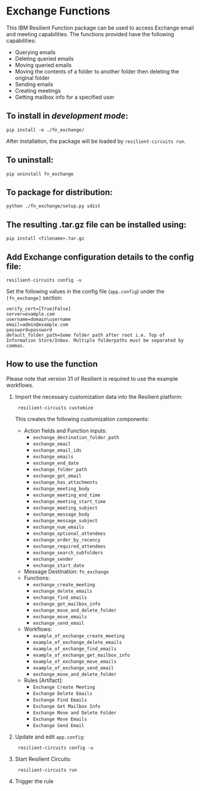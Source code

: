 # Exchange Functions

This IBM Resilient Function package can be used to access Exchange email and meeting capabilities.
The functions provided have the following capabilities:

* Querying emails
* Deleting queried emails
* Moving queried emails
* Moving the contents of a folder to another folder then deleting the original folder
* Sending emails
* Creating meetings
* Getting mailbox info for a specified user

## To install in *development mode*:

    pip install -e ./fn_exchange/

After installation, the package will be loaded by `resilient-circuits run`.


## To uninstall:

    pip uninstall fn_exchange


## To package for distribution:

    python ./fn_exchange/setup.py sdist

## The resulting .tar.gz file can be installed using:

    pip install <filename>.tar.gz

## Add Exchange configuration details to the config file:
    
    resilient-circuits config -u
    
Set the following values in the config file (`app.config`) under the `[fn_exchange]` section:

```
verify_cert=[True|False]
server=example.com
username=domain\username
email=admin@example.com
password=password
default_folder_path=Some folder path after root i.e. Top of Information Store/Inbox. Multiple folderpaths must be separated by commas.
```

## How to use the function
Please note that version 31 of Resilient is required to use the example workflows.

1. Import the necessary customization data into the Resilient platform:
                
        resilient-circuits customize
                
    This creates the following customization components:
    * Action fields and Function inputs: 
        *   `exchange_destination_folder_path`
        *   `exchange_email`
        *   `exchange_email_ids`
        *    `exchange_emails`
        *    `exchange_end_date`
        *    `exchange_folder_path`
        *    `exchange_get_email`
        *    `exchange_has_attachments`
        *    `exchange_meeting_body`
        *    `exchange_meeting_end_time`
        *    `exchange_meeting_start_time`
        *    `exchange_meeting_subject`
        *    `exchange_message_body`
        *    `exchange_message_subject`
        *    `exchange_num_emails`
        *    `exchange_optional_attendees`
        *    `exchange_order_by_recency`
        *    `exchange_required_attendees`
        *    `exchange_search_subfolders`
        *    `exchange_sender`
        *    `exchange_start_date`
    * Message Destination: `fn_exchange`
    * Functions: 
        * `exchange_create_meeting`
        * `exchange_delete_emails`
        * `exchange_find_emails`
        * `exchange_get_mailbox_info`
        * `exchange_move_and_delete_folder`
        * `exchange_move_emails`
        * `exchange_send_email`
    * Workflows:
        * `example_of_exchange_create_meeting`
        * `example_of_exchange_delete_emails`
        * `example_of_exchange_find_emails`
        * `example_of_exchange_get_mailbox_info`
        * `example_of_exchange_move_emails`
        * `example_of_exchange_send_email`
        * `exchange_move_and_delete_folder`
    * Rules [Artifact]:
        * `Exchange Create Meeting`
        * `Exchange Delete Emails`
        * `Exchange Find Emails`
        * `Exchange Get Mailbox Info`
        * `Exchange Move and Delete Folder`
        * `Exchange Move Emails`
        * `Exchange Send Email`
          
2. Update and edit `app.config`:
                
        resilient-circuits config -u
                
3. Start Resilient Circuits:

        resilient-circuits run

4. Trigger the rule
